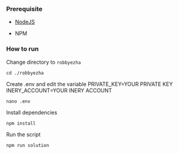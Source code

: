 ### Prerequisite

- [NodeJS](https://nodejs.org/en/)

- NPM



### How to run

Change directory to ```robbyezha```

```shell
cd ./robbyezha
```

Create .env and edit the variable
PRIVATE_KEY=YOUR PRIVATE KEY
INERY_ACCOUNT=YOUR INERY ACCOUNT

```shell
nano .env
```

Install dependencies

```shell
npm install
```

Run the script

```
npm run solution
```
